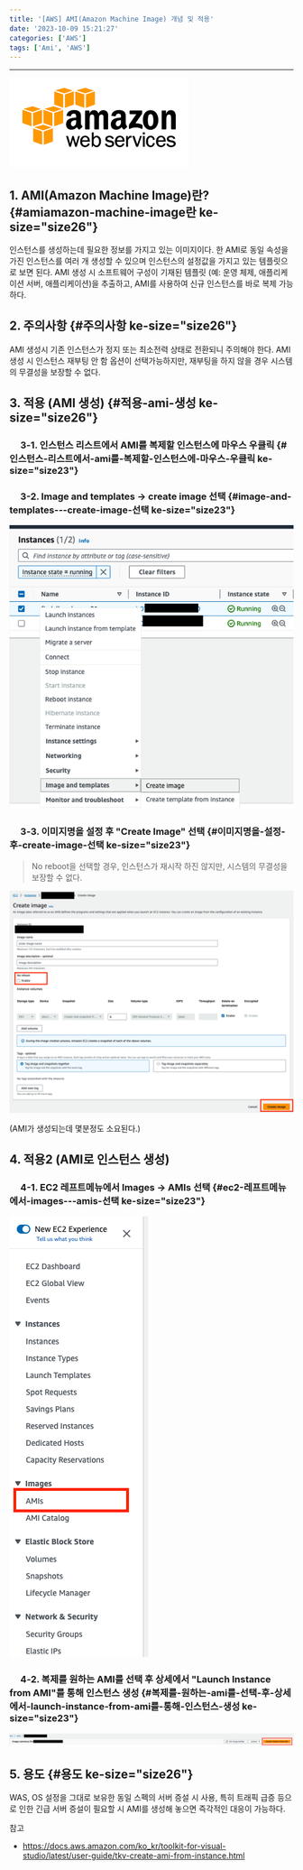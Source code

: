 ```yaml
---
title: '[AWS] AMI(Amazon Machine Image) 개념 및 적용'
date: '2023-10-09 15:21:27'
categories: ['AWS']
tags: ['Ami', 'AWS']
---
```


------------------------------------------------------------------------

![](/images/posts/19/img.png)

## 1. AMI(Amazon Machine Image)란? {#amiamazon-machine-image란 ke-size="size26"}

인스턴스를 생성하는데 필요한 정보를 가지고 있는 이미지이다. 한 AMI로 동일 속성을 가진 인스턴스를 여러 개 생성할 수 있으며 인스턴스의 설정값을 가지고 있는 템플릿으로 보면 된다. AMI 생성 시 소프트웨어 구성이 기재된 템플릿 (예: 운영 체제, 애플리케이션 서버, 애플리케이션)을 추출하고, AMI를 사용하여 신규 인스턴스를 바로 복제 가능하다.

## 2. 주의사항 {#주의사항 ke-size="size26"}

AMI 생성시 기존 인스턴스가 정지 또는 최소전력 상태로 전환되니 주의해야 한다. AMI 생성 시 인스턴스 재부팅 안 함 옵션이 선택가능하지만, 재부팅을 하지 않을 경우 시스템의 무결성을 보장할 수 없다.

## 3. 적용 (AMI 생성) {#적용-ami-생성 ke-size="size26"}

###      3-1. 인스턴스 리스트에서 AMI를 복제할 인스턴스에 마우스 우클릭 {#인스턴스-리스트에서-ami를-복제할-인스턴스에-마우스-우클릭 ke-size="size23"}

###      3-2. Image and templates -\> create image 선택 {#image-and-templates---create-image-선택 ke-size="size23"}

![](/images/posts/19/img_1.png)

###      3-3. 이미지명을 설정 후 \"Create Image\" 선택 {#이미지명을-설정-후-create-image-선택 ke-size="size23"}

> No reboot을 선택할 경우, 인스턴스가 재시작 하진 않지만, 시스템의 무결성을 보장할 수 없다.

![](/images/posts/19/img_2.png)

(AMI가 생성되는데 몇분정도 소요된다.)
 

## 4. 적용2 (AMI로 인스턴스 생성)

###      4-1. EC2 레프트메뉴에서 Images -\> AMIs 선택 {#ec2-레프트메뉴에서-images---amis-선택 ke-size="size23"}

![](/images/posts/19/img_3.png)

###      4-2. 복제를 원하는 AMI를 선택 후 상세에서 \"Launch Instance from AMI\"를 통해 인스턴스 생성 {#복제를-원하는-ami를-선택-후-상세에서-launch-instance-from-ami를-통해-인스턴스-생성 ke-size="size23"}

![](/images/posts/19/img_4.png)

## 5. 용도 {#용도 ke-size="size26"}

WAS, OS 설정을 그대로 보유한 동일 스펙의 서버 증설 시 사용, 특히 트래픽 급증 등으로 인한 긴급 서버 증설이 필요할 시 AMI를 생성해 놓으면 즉각적인 대응이 가능하다.
 

참고

- https://docs.aws.amazon.com/ko_kr/toolkit-for-visual-studio/latest/user-guide/tkv-create-ami-from-instance.html


